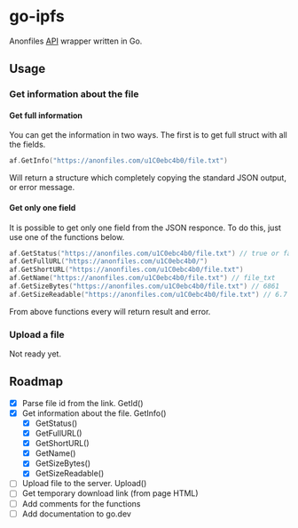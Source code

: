 # go-ipfs

Anonfiles [API](https://anonfiles.com/docs/api) wrapper written in Go.

## Usage

### Get information about the file

#### Get full information

You can get the information in two ways. The first is to get full struct with all the fields.

```go
af.GetInfo("https://anonfiles.com/u1C0ebc4b0/file.txt")
```

Will return a structure which completely copying the standard JSON output, or error message.

#### Get only one field

It is possible to get only one field from the JSON responce. To do this, just use one of the functions below.

```go
af.GetStatus("https://anonfiles.com/u1C0ebc4b0/file.txt") // true or false
af.GetFullURL("https://anonfiles.com/u1C0ebc4b0/")
af.GetShortURL("https://anonfiles.com/u1C0ebc4b0/file.txt")
af.GetName("https://anonfiles.com/u1C0ebc4b0/file.txt") // file_txt
af.GetSizeBytes("https://anonfiles.com/u1C0ebc4b0/file.txt") // 6861
af.GetSizeReadable("https://anonfiles.com/u1C0ebc4b0/file.txt") // 6.7 KB
```

From above functions every will return result and error.

### Upload a file

Not ready yet.

## Roadmap

- [x] Parse file id from the link. GetId()
- [x] Get information about the file. GetInfo()
    - [x] GetStatus()
    - [x] GetFullURL()
    - [x] GetShortURL()
    - [x] GetName()
    - [x] GetSizeBytes()
    - [x] GetSizeReadable()
- [ ] Upload file to the server. Upload()
- [ ] Get temporary download link (from page HTML)
- [ ] Add comments for the functions
- [ ] Add documentation to go.dev